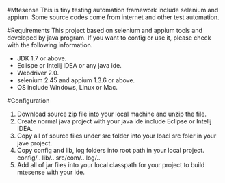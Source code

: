 #Mtesense
This is tiny testing automation framework include selenium and appium. Some source codes come from internet and other test automation.

#Requirements
This project based on selenium and appium tools and developed by java program. If you want to config or use it, please check with the following information.

  - JDK 1.7 or above.
  - Eclispe or Intelij IDEA or any java ide.
  - Webdriver 2.0.
  - selenium 2.45 and appium 1.3.6 or above.
  - OS include Windows, Linux or Mac.
  
#Configuration

  1. Download source zip file into your local machine and unzip the file.
  2. Create normal java project with your java ide include Eclipse or Intelij IDEA.
  3. Copy all of source files under src folder into your loacl src foler in your jave project.
  4. Copy config and lib, log folders into root path in your local project.
    config/..
    lib/..
    src/com/..
    log/..
  5. Add all of jar files into your local classpath for your project to build mtesense with your ide.


